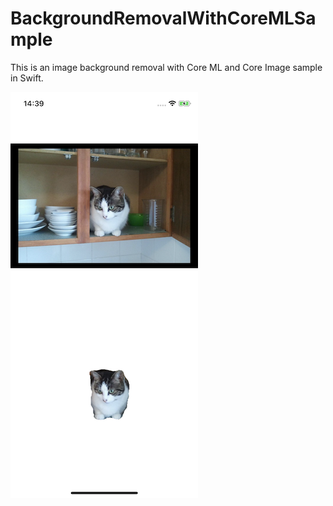 # BackgroundRemovalWithCoreMLSample

This is an image background removal with Core ML and Core Image sample in Swift.

![Screen shot](ScreenShot.png)
